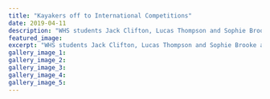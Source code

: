```yaml
---
title: "Kayakers off to International Competitions"
date: 2019-04-11
description: "WHS students Jack Clifton, Lucas Thompson and Sophie Brooke all off overseas to represent New Zealand..."
featured_image: 
excerpt: "WHS students Jack Clifton, Lucas Thompson and Sophie Brooke all off overseas to represent New Zealand."
gallery_image_1: 
gallery_image_2: 
gallery_image_3: 
gallery_image_4: 
gallery_image_5: 
---
```

